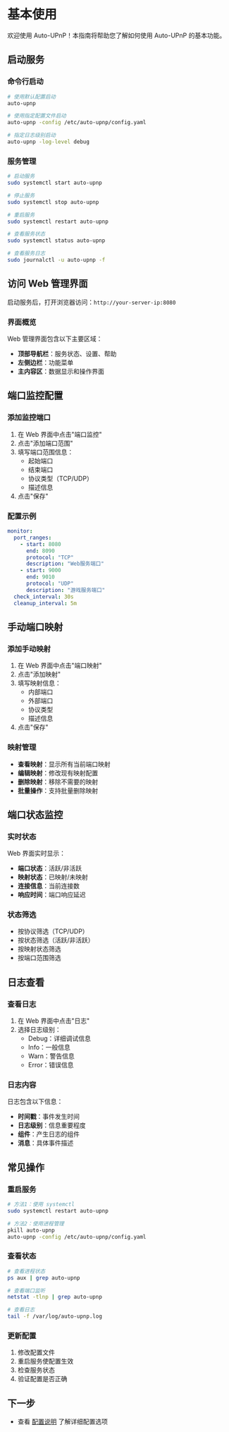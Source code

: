 # 基本使用

欢迎使用 Auto-UPnP！本指南将帮助您了解如何使用 Auto-UPnP 的基本功能。

## 启动服务

### 命令行启动

```bash
# 使用默认配置启动
auto-upnp

# 使用指定配置文件启动
auto-upnp -config /etc/auto-upnp/config.yaml

# 指定日志级别启动
auto-upnp -log-level debug
```

### 服务管理

```bash
# 启动服务
sudo systemctl start auto-upnp

# 停止服务
sudo systemctl stop auto-upnp

# 重启服务
sudo systemctl restart auto-upnp

# 查看服务状态
sudo systemctl status auto-upnp

# 查看服务日志
sudo journalctl -u auto-upnp -f
```

## 访问 Web 管理界面

启动服务后，打开浏览器访问：`http://your-server-ip:8080`

### 界面概览

Web 管理界面包含以下主要区域：

- **顶部导航栏**：服务状态、设置、帮助
- **左侧边栏**：功能菜单
- **主内容区**：数据显示和操作界面

## 端口监控配置

### 添加监控端口

1. 在 Web 界面中点击"端口监控"
2. 点击"添加端口范围"
3. 填写端口范围信息：
   - 起始端口
   - 结束端口
   - 协议类型（TCP/UDP）
   - 描述信息
4. 点击"保存"

### 配置示例

```yaml
monitor:
  port_ranges:
    - start: 8080
      end: 8090
      protocol: "TCP"
      description: "Web服务端口"
    - start: 9000
      end: 9010
      protocol: "UDP"
      description: "游戏服务端口"
  check_interval: 30s
  cleanup_interval: 5m
```

## 手动端口映射

### 添加手动映射

1. 在 Web 界面中点击"端口映射"
2. 点击"添加映射"
3. 填写映射信息：
   - 内部端口
   - 外部端口
   - 协议类型
   - 描述信息
4. 点击"保存"

### 映射管理

- **查看映射**：显示所有当前端口映射
- **编辑映射**：修改现有映射配置
- **删除映射**：移除不需要的映射
- **批量操作**：支持批量删除映射

## 端口状态监控

### 实时状态

Web 界面实时显示：

- **端口状态**：活跃/非活跃
- **映射状态**：已映射/未映射
- **连接信息**：当前连接数
- **响应时间**：端口响应延迟

### 状态筛选

- 按协议筛选（TCP/UDP）
- 按状态筛选（活跃/非活跃）
- 按映射状态筛选
- 按端口范围筛选

## 日志查看

### 查看日志

1. 在 Web 界面中点击"日志"
2. 选择日志级别：
   - Debug：详细调试信息
   - Info：一般信息
   - Warn：警告信息
   - Error：错误信息

### 日志内容

日志包含以下信息：

- **时间戳**：事件发生时间
- **日志级别**：信息重要程度
- **组件**：产生日志的组件
- **消息**：具体事件描述


## 常见操作

### 重启服务

```bash
# 方法1：使用 systemctl
sudo systemctl restart auto-upnp

# 方法2：使用进程管理
pkill auto-upnp
auto-upnp -config /etc/auto-upnp/config.yaml
```

### 查看状态

```bash
# 查看进程状态
ps aux | grep auto-upnp

# 查看端口监听
netstat -tlnp | grep auto-upnp

# 查看日志
tail -f /var/log/auto-upnp.log
```

### 更新配置

1. 修改配置文件
2. 重启服务使配置生效
3. 检查服务状态
4. 验证配置是否正确

## 下一步

- 查看 [配置说明](/usage/configuration) 了解详细配置选项